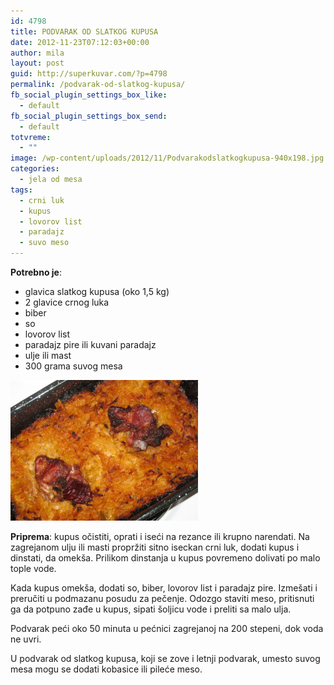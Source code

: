 ```yaml
---
id: 4798
title: PODVARAK OD SLATKOG KUPUSA
date: 2012-11-23T07:12:03+00:00
author: mila
layout: post
guid: http://superkuvar.com/?p=4798
permalink: /podvarak-od-slatkog-kupusa/
fb_social_plugin_settings_box_like:
  - default
fb_social_plugin_settings_box_send:
  - default
totvreme:
  - ""
image: /wp-content/uploads/2012/11/Podvarakodslatkogkupusa-940x198.jpg
categories:
  - jela od mesa
tags:
  - crni luk
  - kupus
  - lovorov list
  - paradajz
  - suvo meso
---
```

**Potrebno je**:

  * glavica slatkog kupusa (oko 1,5 kg)
  * 2 glavice crnog luka
  * biber
  * so
  * lovorov list
  * paradajz pire ili kuvani paradajz
  * ulje ili mast
  * 300 grama suvog mesa

<img class="alignnone size-medium wp-image-4799" title="Podvarakodslatkogkupusa" src="/wp-content/uploads/2012/11/Podvarakodslatkogkupusa-1024x768.jpg" alt="" width="300" height="225" /> 

**Priprema**: kupus očistiti, oprati i iseći na rezance ili krupno narendati. Na zagrejanom ulju ili masti propržiti sitno iseckan crni luk, dodati kupus i dinstati, da omekša. Prilikom dinstanja u kupus povremeno dolivati po malo tople vode.

Kada kupus omekša, dodati so, biber, lovorov list i paradajz pire. Izmešati i preručiti u podmazanu posudu za pečenje. Odozgo staviti meso, pritisnuti ga da potpuno zađe u kupus, sipati šoljicu vode i preliti sa malo ulja.

Podvarak peći oko 50 minuta u pećnici zagrejanoj na 200 stepeni, dok voda ne uvri.

U podvarak od slatkog kupusa, koji se zove i letnji podvarak, umesto suvog mesa mogu se dodati kobasice ili pileće meso.